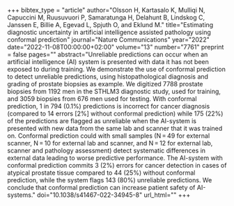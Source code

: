 +++
bibtex_type = "article"
author="Olsson H, Kartasalo K, Mulliqi N, Capuccini M, Ruusuvuori P, Samaratunga H, Delahunt B, Lindskog C, Janssen E, Billie A, Egevad L, Spjuth O, and Eklund M."
title="Estimating diagnostic uncertainty in artificial intelligence assisted pathology using conformal prediction"
journal="Nature Communications"
year="2022"
date="2022-11-08T00:00:00+02:00"
volume="13"
number="7761"
preprint = false
pages=""
abstract="Unreliable predictions can occur when an artificial intelligence (AI) system is presented with data it has not been exposed to during training. We demonstrate the use of conformal prediction to detect unreliable predictions, using histopathological diagnosis and grading of prostate biopsies as example. We digitized 7788 prostate biopsies from 1192 men in the STHLM3 diagnostic study, used for training, and 3059 biopsies from 676 men used for testing. With conformal prediction, 1 in 794 (0.1%) predictions is incorrect for cancer diagnosis (compared to 14 errors [2%] without conformal prediction) while 175 (22%) of the predictions are flagged as unreliable when the AI-system is presented with new data from the same lab and scanner that it was trained on. Conformal prediction could with small samples (N = 49 for external scanner, N = 10 for external lab and scanner, and N = 12 for external lab, scanner and pathology assessment) detect systematic differences in external data leading to worse predictive performance. The AI-system with conformal prediction commits 3 (2%) errors for cancer detection in cases of atypical prostate tissue compared to 44 (25%) without conformal prediction, while the system flags 143 (80%) unreliable predictions. We conclude that conformal prediction can increase patient safety of AI-systems."
doi="10.1038/s41467-022-34945-8"
url_html=""
+++
